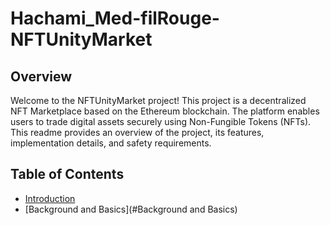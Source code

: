 # Hachami_Med-filRouge-NFTUnityMarket

## Overview
Welcome to the NFTUnityMarket project! This project is a decentralized NFT Marketplace based on the Ethereum blockchain. The platform enables users to trade digital assets securely using Non-Fungible Tokens (NFTs). This readme provides an overview of the project, its features, implementation details, and safety requirements.

## Table of Contents

- [Introduction](#introduction)
- [Background and Basics](#Background and Basics)

